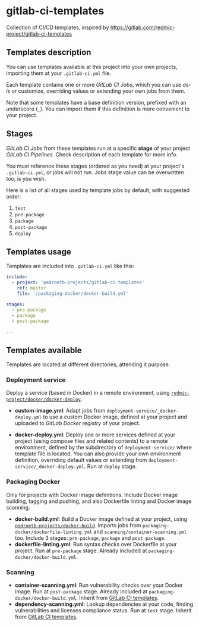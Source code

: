# gitlab-ci-templates

Collection of CI/CD templates, inspired by <https://gitlab.com/redmic-project/gitlab-ci-templates>

## Templates description

You can use templates available at this project into your own projects, importing them at your `.gitlab-ci.yml` file.

Each template contains one or more *GitLab CI Jobs*, which you can use *as-is* or customize, overriding values or extending your own jobs from them.

Note that some templates have a base definition version, prefixed with an underscore (`_`). You can import them if this definition is more convenient to your project.

## Stages

*GitLab CI Jobs* from these templates run at a specific **stage** of your project *GitLab CI Pipelines*. Check description of each template for more info.

You must reference these stages (ordered as you need) at your project's `.gitlab-ci.yml`, or jobs will not run. Jobs stage value can be overwritten too, is you wish.

Here is a list of all stages used by template jobs by default, with suggested order:

1. `test`
1. `pre-package`
1. `package`
1. `post-package`
1. `deploy`

## Templates usage

Templates are included into `.gitlab-ci.yml` like this:

```yaml
include:
  - project: 'pedroetb-projects/gitlab-ci-templates'
    ref: master
    file: '/packaging-docker/docker-build.yml'

stages:
  - pre-package
  - package
  - post-package

...
```

## Templates available

Templates are located at different directories, attending it purpose.

### Deployment service

Deploy a service (based in Docker) in a remote environment, using [`redmic-project/docker/docker-deploy`](https://gitlab.com/redmic-project/docker/docker-deploy).

* **custom-image.yml**: Adapt jobs from `deployment-service/_docker-deploy.yml` to use a custom Docker image, defined at your project and uploaded to *GitLab Docker registry* of your project.

* **docker-deploy.yml**: Deploy one or more services defined at your project (using compose files and related contents) to a remote environment, defined by the subdirectory of `deployment-service/` where template file is located. You can also provide your own environment definition, overriding default values or extending from `deployment-service/_docker-deploy.yml`. Run at `deploy` stage.

### Packaging Docker

Only for projects with Docker image definitions. Include Docker image building, tagging and pushing, and also Dockerfile linting and Docker image scanning.

* **docker-build.yml**: Build a Docker image defined at your project, using [`pedroetb-projects/docker-build`](https://gitlab.com/pedroetb-projects/docker-build). Imports jobs from `packaging-docker/dockerfile-linting.yml` and `scanning/container-scanning.yml` too. Include 3 stages: `pre-package`, `package` and `post-package`.
* **dockerfile-linting.yml**: Run syntax checks over Dockerfile at your project. Run at `pre-package` stage. Already included at `packaging-docker/docker-build.yml`.

### Scanning

* **container-scanning.yml**: Run vulnerability checks over your Docker image. Run at `post-package` stage. Already included at `packaging-docker/docker-build.yml`. Inherit from [GitLab CI templates](https://gitlab.com/gitlab-org/gitlab/-/blob/master/lib/gitlab/ci/templates).
* **dependency-scanning.yml**: Lookup dependencies at your code, finding vulnerabilities and licenses compliance status. Run at `test` stage. Inherit from [GitLab CI templates](https://gitlab.com/gitlab-org/gitlab/-/blob/master/lib/gitlab/ci/templates).

